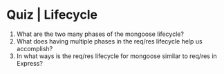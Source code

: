 # Quiz | Lifecycle
1. What are the two many phases of the mongoose lifecycle?
2. What does having multiple phases in the req/res lifecycle help us accomplish?
3. In what ways is the req/res lifecycle for mongoose similar to req/res in Express?
